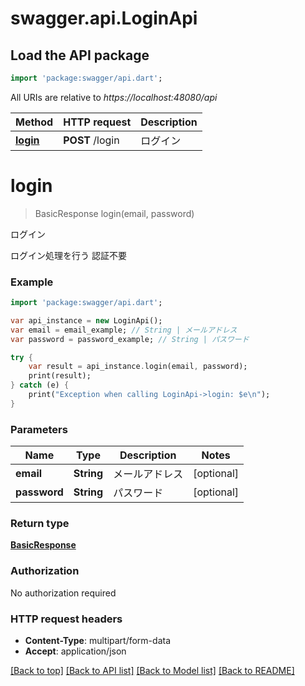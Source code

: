 # swagger.api.LoginApi

## Load the API package
```dart
import 'package:swagger/api.dart';
```

All URIs are relative to *https://localhost:48080/api*

Method | HTTP request | Description
------------- | ------------- | -------------
[**login**](LoginApi.md#login) | **POST** /login | ログイン


# **login**
> BasicResponse login(email, password)

ログイン

ログイン処理を行う 認証不要 

### Example 
```dart
import 'package:swagger/api.dart';

var api_instance = new LoginApi();
var email = email_example; // String | メールアドレス
var password = password_example; // String | パスワード

try { 
    var result = api_instance.login(email, password);
    print(result);
} catch (e) {
    print("Exception when calling LoginApi->login: $e\n");
}
```

### Parameters

Name | Type | Description  | Notes
------------- | ------------- | ------------- | -------------
 **email** | **String**| メールアドレス | [optional] 
 **password** | **String**| パスワード | [optional] 

### Return type

[**BasicResponse**](BasicResponse.md)

### Authorization

No authorization required

### HTTP request headers

 - **Content-Type**: multipart/form-data
 - **Accept**: application/json

[[Back to top]](#) [[Back to API list]](../README.md#documentation-for-api-endpoints) [[Back to Model list]](../README.md#documentation-for-models) [[Back to README]](../README.md)


